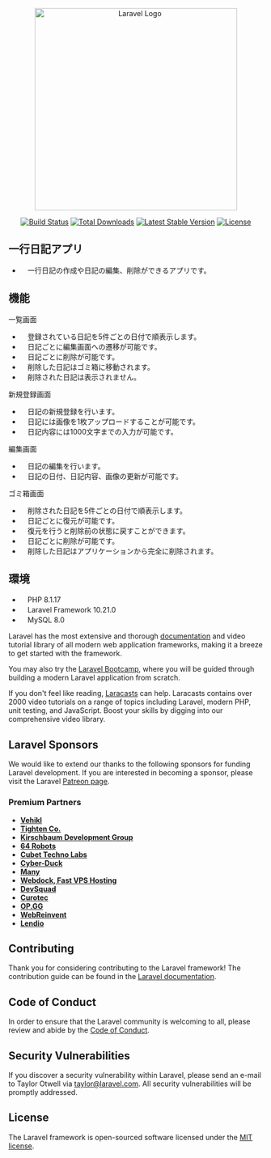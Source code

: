 <p align="center"><a href="https://laravel.com" target="_blank"><img src="https://raw.githubusercontent.com/laravel/art/master/logo-lockup/5%20SVG/2%20CMYK/1%20Full%20Color/laravel-logolockup-cmyk-red.svg" width="400" alt="Laravel Logo"></a></p>

<p align="center">
<a href="https://github.com/laravel/framework/actions"><img src="https://github.com/laravel/framework/workflows/tests/badge.svg" alt="Build Status"></a>
<a href="https://packagist.org/packages/laravel/framework"><img src="https://img.shields.io/packagist/dt/laravel/framework" alt="Total Downloads"></a>
<a href="https://packagist.org/packages/laravel/framework"><img src="https://img.shields.io/packagist/v/laravel/framework" alt="Latest Stable Version"></a>
<a href="https://packagist.org/packages/laravel/framework"><img src="https://img.shields.io/packagist/l/laravel/framework" alt="License"></a>
</p>

## 一行日記アプリ

- 　一行日記の作成や日記の編集、削除ができるアプリです。

## 機能

一覧画面
- 　登録されている日記を5件ごとの日付で順表示します。
- 　日記ごとに編集画面への遷移が可能です。
- 　日記ごとに削除が可能です。
- 　削除した日記はゴミ箱に移動されます。
- 　削除された日記は表示されません。

新規登録画面
- 　日記の新規登録を行います。
- 　日記には画像を1枚アップロードすることが可能です。
- 　日記内容には1000文字までの入力が可能です。

編集画面
- 　日記の編集を行います。
- 　日記の日付、日記内容、画像の更新が可能です。

ゴミ箱画面
- 　削除された日記を5件ごとの日付で順表示します。
- 　日記ごとに復元が可能です。
- 　復元を行うと削除前の状態に戻すことができます。
- 　日記ごとに削除が可能です。
- 　削除した日記はアプリケーションから完全に削除されます。

## 環境

- 　PHP 8.1.17
- 　Laravel Framework 10.21.0
- 　MySQL 8.0


Laravel has the most extensive and thorough [documentation](https://laravel.com/docs) and video tutorial library of all modern web application frameworks, making it a breeze to get started with the framework.

You may also try the [Laravel Bootcamp](https://bootcamp.laravel.com), where you will be guided through building a modern Laravel application from scratch.

If you don't feel like reading, [Laracasts](https://laracasts.com) can help. Laracasts contains over 2000 video tutorials on a range of topics including Laravel, modern PHP, unit testing, and JavaScript. Boost your skills by digging into our comprehensive video library.

## Laravel Sponsors

We would like to extend our thanks to the following sponsors for funding Laravel development. If you are interested in becoming a sponsor, please visit the Laravel [Patreon page](https://patreon.com/taylorotwell).

### Premium Partners

- **[Vehikl](https://vehikl.com/)**
- **[Tighten Co.](https://tighten.co)**
- **[Kirschbaum Development Group](https://kirschbaumdevelopment.com)**
- **[64 Robots](https://64robots.com)**
- **[Cubet Techno Labs](https://cubettech.com)**
- **[Cyber-Duck](https://cyber-duck.co.uk)**
- **[Many](https://www.many.co.uk)**
- **[Webdock, Fast VPS Hosting](https://www.webdock.io/en)**
- **[DevSquad](https://devsquad.com)**
- **[Curotec](https://www.curotec.com/services/technologies/laravel/)**
- **[OP.GG](https://op.gg)**
- **[WebReinvent](https://webreinvent.com/?utm_source=laravel&utm_medium=github&utm_campaign=patreon-sponsors)**
- **[Lendio](https://lendio.com)**

## Contributing

Thank you for considering contributing to the Laravel framework! The contribution guide can be found in the [Laravel documentation](https://laravel.com/docs/contributions).

## Code of Conduct

In order to ensure that the Laravel community is welcoming to all, please review and abide by the [Code of Conduct](https://laravel.com/docs/contributions#code-of-conduct).

## Security Vulnerabilities

If you discover a security vulnerability within Laravel, please send an e-mail to Taylor Otwell via [taylor@laravel.com](mailto:taylor@laravel.com). All security vulnerabilities will be promptly addressed.

## License

The Laravel framework is open-sourced software licensed under the [MIT license](https://opensource.org/licenses/MIT).
